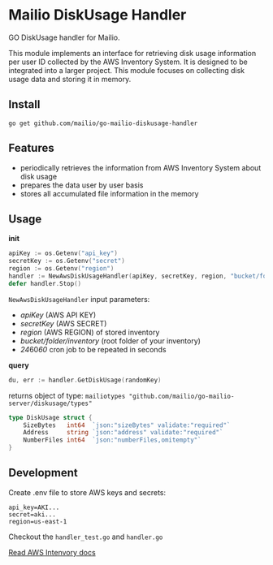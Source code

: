 # Mailio DiskUsage Handler

GO DiskUsage handler for Mailio. 

This module implements an interface for retrieving disk usage information per user ID collected by the AWS Inventory System. It is designed to be integrated into a larger project. This module focuses on collecting disk usage data and storing it in memory.

## Install

```
go get github.com/mailio/go-mailio-diskusage-handler
```

## Features

- periodically retrieves the information from AWS Inventory System about disk usage 
- prepares the data user by user basis
- stores all accumulated file information in the memory

## Usage

**init**
```go
apiKey := os.Getenv("api_key")
secretKey := os.Getenv("secret")
region := os.Getenv("region")
handler := NewAwsDiskUsageHandler(apiKey, secretKey, region, "bucket/folder/inventory",24*60*60)
defer handler.Stop()
```

`NewAwsDiskUsageHandler` input parameters:
- *apiKey* (AWS API KEY) 
- *secretKey* (AWS SECRET)
- *region* (AWS REGION) of stored inventory
- *bucket/folder/inventory* (root folder of your inventory)
- *24*60*60* cron job to be repeated in seconds

**query**
```go
du, err := handler.GetDiskUsage(randomKey)
```
returns object of type: `mailiotypes "github.com/mailio/go-mailio-server/diskusage/types"`

```go
type DiskUsage struct {
	SizeBytes   int64  `json:"sizeBytes" validate:"required"`
	Address     string `json:"address" validate:"required"`
	NumberFiles int64  `json:"numberFiles,omitempty"`
}
```

## Development

Create .env file to store AWS keys and secrets: 
```env
api_key=AKI...
secret=aki...
region=us-east-1
```

Checkout the `handler_test.go` and `handler.go`

[Read AWS Intenvory docs](https://docs.aws.amazon.com/AmazonS3/latest/userguide/storage-inventory.html)


